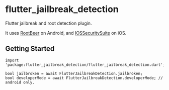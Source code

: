 # flutter_jailbreak_detection

Flutter jailbreak and root detection plugin.

It uses [RootBeer](https://github.com/scottyab/rootbeer) on Android,
and [IOSSecuritySuite](https://github.com/securing/IOSSecuritySuite) on iOS.

## Getting Started

```
import 'package:flutter_jailbreak_detection/flutter_jailbreak_detection.dart';

bool jailbroken = await FlutterJailbreakDetection.jailbroken;
bool developerMode = await FlutterJailbreakDetection.developerMode; // android only.

```
